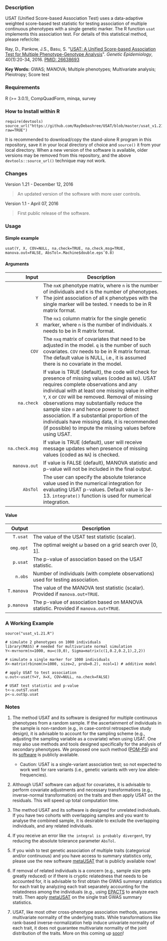 ### Description
USAT (Unified Score-based Association Test) uses a data-adaptive weighted score-based test statistic for testing association of multiple continuous phenotypes with a single genetic marker. The R function `usat` implements this association test. For details of this statistical method, please refer/cite:

Ray, D., Pankow, J.S., Basu, S. "[USAT: A Unified Score-based Association Test for Multiple
Phenotype-Genotype Analysis](http://onlinelibrary.wiley.com/doi/10.1002/gepi.21937/full)". *Genetic Epidemiology*, 40(1):20-34, 2016. [PMID: 26638693](https://www.ncbi.nlm.nih.gov/pubmed/26638693)

**Key Words:** GWAS; MANOVA; Multiple phenotypes; Multivariate analysis; Pleiotropy; Score test

### Requirements
R (>= 3.0.1), CompQuadForm, minqa, survey


### How to Install within R
```{r}
require(devtools)
source_url("https://github.com/RayDebashree/USAT/blob/master/usat_v1.21.R?raw=TRUE")
```
It is recommended to download/copy the stand-alone R program in this repository, save it in your local directory of choice and `source()` it from your local directory. When a new version of the software is available, older versions may be removed from this repository, and the above `devtools::source_url()` technique may not work.


### Changes
Version 1.21 - December 12, 2016
> An updated version of the software with more user controls.

Version 1.1 - April 07, 2016
> First public release of the software.


### Usage

#### Simple example
```{r}
usat(Y, X, COV=NULL, na.check=TRUE, na.check.msg=TRUE, manova.out=FALSE, AbsTol=.Machine$double.epsˆ0.8)
```
#### Arguments
| Input | Description |
| ---: | --- |
| `Y` | The `nxK` phenotype matrix, where `n` is the number of individuals and `K` is the number of phenotypes. The joint association of all `K`  phenotypes with the single marker will be tested. `Y` needs to be in R matrix format. |
| `X` | The `nx1` column matrix for the single genetic marker, where `n` is the number of individuals. `X` needs to be in R matrix format. |
| `COV` | The `nxq` matrix of covariates that need to be adjusted in the model. `q` is the number of such covariates. `COV` needs to be in R matrix format. The default value is NULL, i.e., it is assumed there is no covariate in the model. |
| `na.check` | If value is TRUE (default), the code will check for presence of missing values (coded as `NA`). USAT requires complete observations and any individual with at least one missing value in either `Y`, `X` or `COV` will be removed. Removal of missing observations may substantially reduce the sample size `n` and hence power to detect association. If a substantial proportion of the individuals have missing data, it is recommended (if possible) to impute the missing values before using USAT. |
| `na.check.msg` | If value is TRUE (default), user will receive message updates when presence of missing values (coded as `NA`) is checked. |
| `manova.out` | If value is FALSE (default), MANOVA statistic and p-value will not be included in the final output. |
| `AbsTol` | The user can specify the absolute tolerance value used in the numerical integration for evaluating USAT p-values. Default value is 3e-13. `integrate()` function is used for numerical integration. |

#### Value
| Output | Description |
| ---: | --- |
| `T.usat` | The value of the USAT test statistic (scalar). |
| `omg.opt` | The optimal weight $\omega$ based on a grid search over [0, 1]. |
| `p.usat` | The p-value of association based on the USAT statistic. |
| `n.obs` | Number of individuals (with complete observations) used for testing association. |
| `T.manova` | The value of the MANOVA test statistic (scalar). Provided if `manova.out=TRUE`. |
| `p.manova` | The p-value of association based on MANOVA statistic. Provided if `manova.out=TRUE`. |


### A Working Example
```
source("usat_v1.21.R")

# simulate 2 phenotypes on 1000 individuals
library(MASS) # needed for multivariate normal simulation
Y<-mvrnorm(n=1000, mu=c(0,0), Sigma=matrix(c(1,0.2,0.2,1),2,2))

# simulate a single marker for 1000 individuals
X<-matrix(rbinom(n=1000, size=2, prob=0.2), ncol=1) # additive model

# apply USAT to test association
u.out<-usat(Y=Y, X=X, COV=NULL, na.check=FALSE)

# USAT test statistic and p-value
t<-u.out$T.usat
p<-u.out$p.usat
```

### Notes
1. The method USAT and its software is designed for multiple continuous phenotypes from a random sample. If the ascertainment of individuals in the sample is non-random (e.g., in case-control retrospective study design), it is advisable to account for the sampling scheme (e.g., adjusting the sampling variable as a covariate) when using USAT. One may also use methods and tools designed specifically for the analysis of secondary phenotypes. We proposed one such method ([POM-PS](http://onlinelibrary.wiley.com/doi/10.1002/gepi.22045/full)) and its [software](https://github.com/RayDebashree/POM-PS) is publicly available.
   * Caution: USAT is a single-variant association test; so not expected to work well for rare variants (i.e., genetic variants with very low allele-frequencies).

2. Although USAT software can adjust for covariates, it is advisable to perform covariate adjustments and necessary transformations (e.g., inverse-normal transformation) on the traits and then apply USAT on the residuals. This will speed up total computation time.

3. The method USAT and its software is designed for unrelated individuals. If you have two cohorts with overlapping samples and you want to analyse the combined sample, it is desirable to exclude the overlapping individuals, and any related individuals. 

4. If you receive an error like `the integral is probably divergent`, try reducing the absolute tolerance parameter `AbsTol`.
 
5. If you wish to test genetic association of multiple traits (categorical and/or continuous) and you have access to summary statistics only, please use the new software [metaUSAT](https://github.com/RayDebashree/metaUSAT) that is publicly available now!

6. If removal of related individuals is a concern (e.g., sample size gets greatly reduced) or if there is cryptic relatedness that needs to be accounted for, it is advisable to first obtain the GWAS summary statistics for each trait by analyzing each trait separately accounting for the relatedness among the individuals (e.g., using [EPACTS](https://genome.sph.umich.edu/wiki/EPACTS) to analyze each trait). Then apply [metaUSAT](https://github.com/RayDebashree/metaUSAT) on the single trait GWAS summary statistics.

7. USAT, like most other cross-phenotype association methods, assumes multivariate normality of the underlying traits. While transformations like rank-based inverse-normalization help induce univariate normality of each trait, it does not guarantee multivariate normality of the joint distribution of the traits. More on this coming up [soon](https://github.com/RayDebashree/mvtests)!

